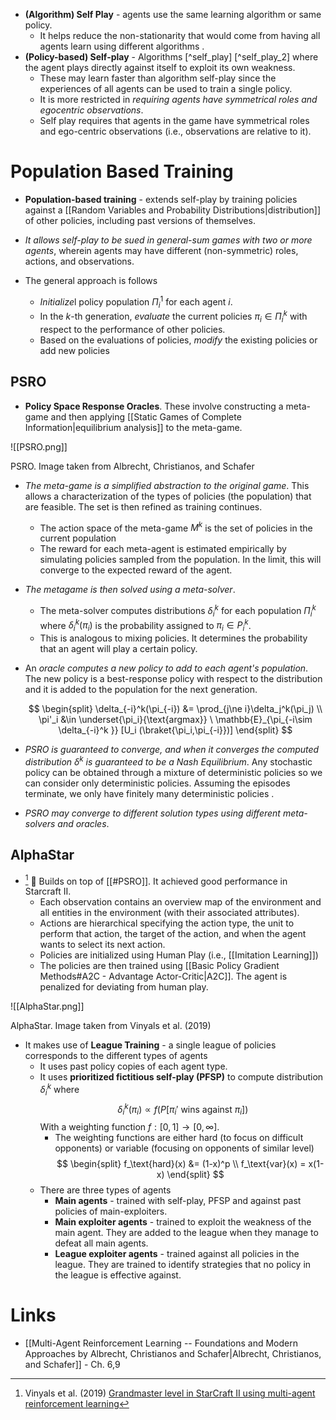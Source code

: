 * **(Algorithm) Self Play** - agents use the same learning algorithm or same policy. 
	* It helps reduce the non-stationarity that would come from having all agents learn using different algorithms . 
* **(Policy-based) Self-play** -  Algorithms [^self_play] [^self_play_2]  where the agent plays directly against itself to exploit its own weakness. 
	* These may learn faster than algorithm self-play since the experiences of all agents can be used to train a single policy. 
	* It is more restricted in *requiring agents have symmetrical roles and egocentric observations*. 
	* Self play requires that agents in the game have symmetrical roles and ego-centric observations (i.e., observations are relative to it). 

# Population Based Training 
* **Population-based training** - extends self-play by training policies against a [[Random Variables and Probability Distributions|distribution]] of other policies, including past versions of themselves. 
* *It allows self-play to be sued in general-sum games with two or more agents*, wherein agents may have different (non-symmetric) roles, actions, and observations. 

* The general approach is follows 
	* *Initialize*l policy population $\Pi_i^1$ for each agent $i$.
	* In the $k$-th generation, *evaluate* the current policies $\pi_i\in \Pi_i^k$ with respect to the performance of other policies. 
	* Based on the evaluations of policies, *modify* the existing policies or add new policies 

## PSRO
* **Policy Space Response Oracles**. These involve constructing a meta-game and then applying [[Static Games of Complete Information|equilibrium analysis]] to the meta-game.

![[PSRO.png]]
<figcaption> PSRO. Image taken from Albrecht, Christianos, and Schafer</figcaption>

* *The meta-game is a simplified abstraction to the original game*. This allows a characterization of the types of policies (the population) that are feasible. The set is then refined as training continues.  
	* The action space of the meta-game $M^k$ is the set of policies in the current population 
	* The reward for each meta-agent is estimated empirically by simulating policies sampled from the population.  In the limit, this will converge to the expected reward of the agent. 
* *The metagame is then solved using a meta-solver*. 
	* The meta-solver computes distributions $\delta_i^k$ for each population $\Pi_i^k$ where $\delta_i^k(\pi_i)$ is the probability assigned to $\pi_i\in P_i^k$. 
	* This is analogous to mixing policies. It determines the probability that an agent will play a certain policy. 
* An *oracle computes a new policy to add to each agent's population*. The new policy is a best-response policy with respect to the distribution and it is added to the population for the next generation. 
  
  $$
  \begin{split}
  \delta_{-i}^k(\pi_{-i}) &= \prod_{j\ne i}\delta_j^k(\pi_j) \\
  \pi'_i &\in \underset{\pi_i}{\text{argmax}} \ \mathbb{E}_{\pi_{-i\sim \delta_{-i}^k }} [U_i (\braket{\pi_i,\pi_{-i}})] 
  \end{split}
  $$

* *PSRO is guaranteed to converge, and when it converges the computed distribution $\delta^k$ is guaranteed to be a Nash Equilibrium*.  Any stochastic policy can be obtained through a mixture of deterministic policies so we can consider only deterministic policies. Assuming the episodes terminate, we only have finitely many deterministic policies .
* *PSRO may converge to different solution types using different meta-solvers and oracles*.

## AlphaStar 
* [^Vinyals_2019] 🎯 Builds on top of [[#PSRO]]. It achieved good performance in Starcraft II. 
	* Each observation contains an overview map of the environment and all entities in the environment (with their associated attributes). 
	* Actions are hierarchical specifying the action type, the unit to perform that action, the target of the action, and when the agent wants to select its next action. 
	* Policies are initialized using Human Play (i.e., [[Imitation Learning]]) 
	* The policies are then trained using [[Basic Policy Gradient Methods#A2C - Advantage Actor-Critic|A2C]]. The agent is penalized for deviating from human play. 

![[AlphaStar.png]]
<figcaption> AlphaStar. Image taken from Vinyals et al. (2019)</figcaption>

* It makes use of **League Training** - a single league of policies corresponds to the different types of agents
	* It uses past policy copies of each agent type. 
	* It uses **prioritized fictitious self-play (PFSP)** to compute distribution $\delta_i^k$ where 
	  $$
	  \delta_i^k (\pi_i)\propto f(P[\pi_i' \ \text{wins against } \pi_i ])
	  $$
	  With a weighting function $f:[0,1]\to [0,\infty]$.  
	  * The weighting functions are either hard (to focus on difficult opponents) or variable (focusing on opponents of similar level)
	    $$
	    \begin{split}
	    f_\text{hard}(x) &= (1-x)^p \\ 
	    f_\text{var}(x) = x(1-x)
	    \end{split} 
	    $$
	* There are three types of agents 
		* **Main agents** - trained with self-play, PFSP and against past policies of main-exploiters. 
		* **Main exploiter agents** - trained to exploit the weakness of the main agent. They are added to the league when they manage to defeat all main agents. 
		* **League exploiter agents** - trained against all policies in the league. They are trained to identify strategies that no policy in the league is effective against. 

[^Vinyals_2019]:  Vinyals et al. (2019) [Grandmaster level in StarCraft II using multi-agent reinforcement learning](https://www.seas.upenn.edu/~cis520/papers/RL_for_starcraft.pdf)
# Links
* [[Multi-Agent Reinforcement Learning -- Foundations and Modern Approaches by Albrecht, Christianos and Schafer|Albrecht, Christianos, and Schafer]] - Ch. 6,9 